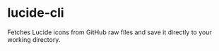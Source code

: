 # lucide-cli
Fetches Lucide icons from GitHub raw files and save it directly to your working directory.
